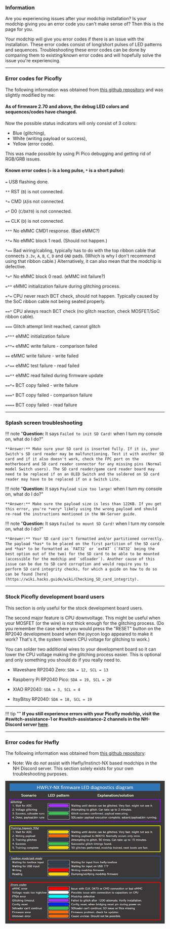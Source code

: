 ### **Information**

Are you experiencing issues after your modchip installation? Is your modchip giving you an error code you can't make sense of? Then this is the page for you.

Your modchip will give you error codes if there is an issue with the installation. These error codes consist of long/short pulses of LED patterns and sequences. Troubleshooting these error codes can be done by comparing them to existing/known error codes and will hopefully solve the issue you're experiencing.

-----

### **Error codes for Picofly**

The following information was obtained from [this github repository](https://github.com/Ansem-SoD/Picofly) and was slightly modified by me:

#### **As of firmware 2.70 and above, the debug LED colors and sequences/codes have changed.**

Now the possible status indicators will only consist of 3 colors:

- Blue (glitching),
- White (writing payload or success),
- Yellow (error code).

This was made possible by using Pi Pico debugging and getting rid of RGB/GRB issues.

#### **Known error codes (`=` is a long pulse, `*` is a short pulse):**

`=` USB flashing done.

`**` RST (`B`) is not connected.

`*=` CMD (`A`)is not connected.

`=*` D0 (`C`/`DAT0`) is not connected.

`==` CLK (`D`) is not connected.

`***` No eMMC CMD1 response. (Bad eMMC?)

`**=` No eMMC block 1 read. (Should not happen.)

`*==` Bad wiring/cabling, typically has to do with the top ribbon cable that connects `3.3v`, `A`, `B`, `C`, `D` and `GND` pads. (Which is why I don't recommend using that ribbon cable.) Alternatively, it can also mean that the modchip is defective.

`*=*` No eMMC block 0 read. (eMMC init failure?)

`=**` eMMC initialization failure during glitching process.

`=*=` CPU never reach BCT check, should not happen. Typically caused by the SoC ribbon cable not being seated properly.

`==*` CPU always reach BCT check (no glitch reaction, check MOSFET/SoC ribbon cable).

`===` Glitch attempt limit reached, cannot glitch

`=***` eMMC initialization failure

`=**=` eMMC write failure - comparison failed

`==` eMMC write failure - write failed

`=*==` eMMC test failure - read failed

`==**` eMMC read failed during firmware update

`==*=` BCT copy failed - write failure

`===*` BCT copy failed - comparison failure

`====` BCT copy failed - read failure

-----

### **Splash screen troubleshooting**

!!! note "**Question:** It says `Failed to init SD Card!` when I turn my console on, what do I do?"

    **Answer:** Make sure your SD card is inserted fully. If it is, your Switch's SD card reader may be malfunctioning. Test it with another SD card and if it also doesn't work, check the FPC port on the motherboard and SD card reader connector for any missing pins (Normal model Switch users). The SD card reader/game card reader board may need to be replaced if on an OLED Switch and the soldered on SD card reader may have to be replaced if on a Switch Lite.


!!! note "**Question:** It says `Payload size too large!` when I turn my console on, what do I do?"

    **Answer:** Make sure the payload size is less than 122KB. If you get this error, you're *very* likely using the wrong payload and should re-read the instructions mentioned in the NH-Server guide.


!!! note "**Question:** It says `Failed to mount SD Card!` when I turn my console on, what do I do?"

    **Answer:** Your SD card isn't formatted and/or partitioned correctly. The payload *has* to be placed on the first partition of the SD card and *has* to be formatted as `FAT32` or `exFAT` (`FAT32` being the best option out of the two) for the SD card to be able to be mounted (accessible for the modchip and `sdloader`). Another cause of this issue can be due to SD card corruption and would require you to perform SD card integrity checks, for which a guide on how to do so can be found [here](https://wiki.hacks.guide/wiki/Checking_SD_card_integrity).

-----

### **Stock Picofly development board users**

This section is only useful for the stock development board users.

The second major feature is CPU downvoltage. This might be useful when your MOSFET (or the wire) is not thick enough for the glitching process. (Do you remember the case where you would press the "RESET" button on the RP2040 development board when the joycon logo appeared to make it work? That's it, the system lowers CPU voltage for glitching to work.)

You can solder two additional wires to your development board so it can lower the CPU voltage making the glitching process easier. This is optional and only something you should do if you really need to.

- Waveshare RP2040 Zero: `SDA = 12, SCL = 13`

- Raspberry Pi RP2040 Pico: `SDA = 19, SCL = 20`

- XIAO RP2040: `SDA = 3, SCL = 4`

- ItsyBitsy RP2040: `SDA = 18, SCL = 19`

-----

!!! tip ""
    **If you still experience errors with your Picofly modchip, visit the #switch-assistance-1 or #switch-assistance-2 channels in the NH-Discord server <a href="https://discord.gg/C29hYvh">here</a>**.

-----

### **Error codes for Hwfly**


The following information was obtained from [this github repository](https://github.com/hwfly-nx/firmware):

- Note: We do *not* assist with Hwfly/Instinct-NX based modchips in the NH Discord server. This section solely exists for your own troubleshooting purposes.

![hwfly-error-codes](../img/general_img/troubleshooting/hwfly-error-codes.gif)
